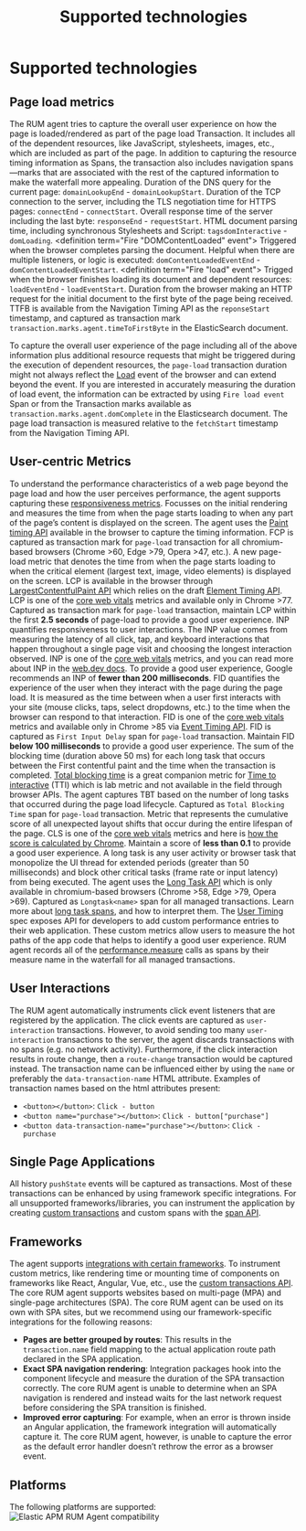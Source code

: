 ﻿---
title: Supported technologies
description: The RUM agent tries to capture the overall user experience on how the page is loaded/rendered as part of the page load Transaction. It includes all of...
url: https://docs-v3-preview.elastic.dev/reference/supported-technologies
products:
  - APM
  - APM Agent
  - Elastic Observability
---

# Supported technologies


## Page load metrics

The RUM agent tries to capture the overall user experience on how the page is loaded/rendered as part of the page load Transaction. It includes all of the dependent resources, like JavaScript, stylesheets, images, etc., which are included as part of the page. In addition to capturing the resource timing information as Spans, the transaction also includes navigation spans—marks that are associated with the rest of the captured information to make the waterfall more appealing.
<definitions>
  <definition term="Domain lookup">
    Duration of the DNS query for the current page: `domainLookupEnd` - `domainLookupStart`.
  </definition>
  <definition term="Making a connection to the server">
    Duration of the TCP connection to the server, including the TLS negotiation time for HTTPS pages: `connectEnd` - `connectStart`.
  </definition>
  <definition term="Requesting and receiving the document">
    Overall response time of the server including the last byte: `responseEnd` - `requestStart`.
  </definition>
  <definition term="Parsing the document, executing sync. scripts">
    HTML document parsing time, including synchronous Stylesheets and Script: `tagsdomInteractive` - `domLoading`.
  </definition>
  <definition term="Fire "DOMContentLoaded" event">
    Triggered when the browser completes parsing the document. Helpful when there are multiple listeners, or logic is executed: `domContentLoadedEventEnd` - `domContentLoadedEventStart`.
  </definition>
  <definition term="Fire "load" event">
    Trigged when the browser finishes loading its document and dependent resources: `loadEventEnd` - `loadEventStart`.
  </definition>
  <definition term="Time to first byte (TTFB)">
    Duration from the browser making an HTTP request for the initial document to the first byte of the page being received. TTFB is available from the Navigation Timing API as the `reponseStart` timestamp, and captured as transaction mark `transaction.marks.agent.timeToFirstByte` in the ElasticSearch document.
  </definition>
</definitions>

To capture the overall user experience of the page including all of the above information plus additional resource requests that might be triggered during the execution of dependent resources, the `page-load` transaction duration might not always reflect the [Load](https://developer.mozilla.org/en-US/docs/Web/API/Window/load_event) event of the browser and can extend beyond the event.
If you are interested in accurately measuring the duration of load event, the information can be extracted by using `Fire load event` Span or from the Transaction marks available as `transaction.marks.agent.domComplete` in the Elasticsearch document.
<note>
  The page load transaction is measured relative to the `fetchStart` timestamp from the Navigation Timing API.
</note>


## User-centric Metrics

To understand the performance characteristics of a web page beyond the page load and how the user perceives performance, the agent supports capturing these [responsiveness metrics](https://web.dev/user-centric-performance-metrics/).
<definitions>
  <definition term="First contentful paint (FCP)">
    Focusses on the initial rendering and measures the time from when the page starts loading to when any part of the page’s content is displayed on the screen. The agent uses the [Paint timing API](https://www.w3.org/TR/paint-timing/#first-contentful-paint) available in the browser to capture the timing information. FCP is captured as transaction mark for `page-load` transaction for all chromium-based browsers (Chrome >60, Edge >79, Opera >47, etc.).
  </definition>
  <definition term="Largest contentful paint (LCP)">
    A new page-load metric that denotes the time from when the page starts loading to when the critical element (largest text, image, video elements) is displayed on the screen. LCP is available in the browser through [LargestContentfulPaint API](https://wicg.github.io/largest-contentful-paint/) which relies on the draft [Element Timing API](https://wicg.github.io/element-timing/). LCP is one of the [core web vitals](https://web.dev/vitals/) metrics and available only in Chrome >77. Captured as transaction mark for `page-load` transaction, maintain LCP within the first **2.5 seconds** of page-load to provide a good user experience.
  </definition>
  <definition term="Interaction to next paint (INP)">
    INP quantifies responsiveness to user interactions. The INP value comes from measuring the latency of all click, tap, and keyboard interactions that happen throughout a single page visit and choosing the longest interaction observed. INP is one of the [core web vitals](https://web.dev/vitals/) metrics, and you can read more about INP in the [web.dev docs](https://web.dev/articles/inp). To provide a good user experience, Google recommends an INP of **fewer than 200 milliseconds**.
  </definition>
  <definition term="First input delay (FID)">
    FID quantifies the experience of the user when they interact with the page during the page load. It is measured as the time between when a user first interacts with your site (mouse clicks, taps, select dropdowns, etc.) to the time when the browser can respond to that interaction. FID is one of the [core web vitals](https://web.dev/vitals/) metrics and available only in Chrome >85 via [Event Timing API](https://wicg.github.io/event-timing/). FID is captured as `First Input Delay` span for `page-load` transaction. Maintain FID **below 100 milliseconds** to provide a good user experience.
  </definition>
  <definition term="Total blocking time (TBT)">
    The sum of the blocking time (duration above 50 ms) for each long task that occurs between the First contentful paint and the time when the transaction is completed. [Total blocking time](https://web.dev/tbt/) is a great companion metric for [Time to interactive](https://web.dev/tti/) (TTI) which is lab metric and not available in the field through browser APIs. The agent captures TBT based on the number of long tasks that occurred during the page load lifecycle. Captured as `Total Blocking Time` span for `page-load` transaction.
  </definition>
  <definition term="Cumulative layout shift (CLS)">
    Metric that represents the cumulative score of all unexpected layout shifts that occur during the entire lifespan of the page. CLS is one of the [core web vitals](https://web.dev/vitals/) metrics and here is [how the score is calculated by Chrome](https://web.dev/cls/#layout-shift-score). Maintain a score of **less than 0.1** to provide a good user experience.
  </definition>
  <definition term="Long Tasks">
    A long task is any user activity or browser task that monopolize the UI thread for extended periods (greater than 50 milliseconds) and block other critical tasks (frame rate or input latency) from being executed. The agent uses the [Long Task API](https://www.w3.org/TR/longtasks/) which is only available in chromium-based browsers (Chrome >58, Edge >79, Opera >69). Captured as `Longtask<name>` span for all managed transactions. Learn more about [long task spans](https://docs-v3-preview.elastic.dev/reference/longtasks), and how to interpret them.
  </definition>
  <definition term="User Timing">
    The [User Timing](https://www.w3.org/TR/user-timing/) spec exposes API for developers to add custom performance entries to their web application. These custom metrics allow users to measure the hot paths of the app code that helps to identify a good user experience. RUM agent records all of the [performance.measure](https://developer.mozilla.org/en-US/docs/Web/API/PerformanceMeasure) calls as spans by their measure name in the waterfall for all managed transactions.
  </definition>
</definitions>


## User Interactions

The RUM agent automatically instruments click event listeners that are registered by the application. The click events are captured as `user-interaction` transactions. However, to avoid sending too many `user-interaction` transactions to the server, the agent discards transactions with no spans (e.g. no network activity). Furthermore, if the click interaction results in route change, then a `route-change` transaction would be captured instead.
The transaction name can be influenced either by using the `name` or preferably the `data-transaction-name` HTML attribute. Examples of transaction names based on the html attributes present:
- `<button></button>`: `Click - button`
- `<button name="purchase"></button>`: `Click - button["purchase"]`
- `<button data-transaction-name="purchase"></button>`: `Click - purchase`


## Single Page Applications

All history `pushState` events will be captured as transactions. Most of these transactions can be enhanced by using framework specific integrations. For all unsupported frameworks/libraries, you can instrument the application by creating [custom transactions](https://docs-v3-preview.elastic.dev/reference/custom-transactions) and custom spans with the [span API](/reference/agent-api#apm-start-span).

## Frameworks

The agent supports [integrations with certain frameworks](https://docs-v3-preview.elastic.dev/reference/framework-specific-integrations).
To instrument custom metrics, like rendering time or mounting time of components on frameworks like React, Angular, Vue, etc., use the [custom transactions API](https://docs-v3-preview.elastic.dev/reference/custom-transactions).
The core RUM agent supports websites based on multi-page (MPA) and single-page architectures (SPA). The core RUM agent can be used on its own with SPA sites, but we recommend using our framework-specific integrations for the following reasons:
- **Pages are better grouped by routes**: This results in the `transaction.name` field mapping to the actual application route path declared in the SPA application.
- **Exact SPA navigation rendering**: Integration packages hook into the component lifecycle and measure the duration of the SPA transaction correctly. The core RUM agent is unable to determine when an SPA navigation is rendered and instead waits for the last network request before considering the SPA transition is finished.
- **Improved error capturing**: For example, when an error is thrown inside an Angular application, the framework integration will automatically capture it. The core RUM agent, however, is unable to capture the error as the default error handler doesn’t rethrow the error as a browser event.


## Platforms

The following platforms are supported:
![Elastic APM RUM Agent compatibility](https://docs-v3-preview.elastic.dev/reference/images/compatibility.png)